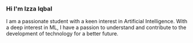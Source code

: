### Hi I'm Izza Iqbal
I am a passionate student with a keen interest in Artificial Intelligence. With a deep interest in ML, I have a passion to understand and contribute to the development of technology for a better future.
